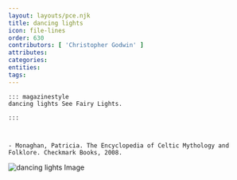 ```yaml
---
layout: layouts/pce.njk
title: dancing lights
icon: file-lines
order: 630
contributors: [ 'Christopher Godwin' ]
attributes:
categories:
entities:
tags:
---
```

``` tab [group1:Info]
::: magazinestyle
dancing lights See Fairy Lights.

:::
```
``` tab [group1:Attributes]
```
``` tab [group1:Entities]
```
``` tab [group1:Sources]
- Monaghan, Patricia. The Encyclopedia of Celtic Mythology and Folklore. Checkmark Books, 2008.
```
![dancing lights Image]([None])
